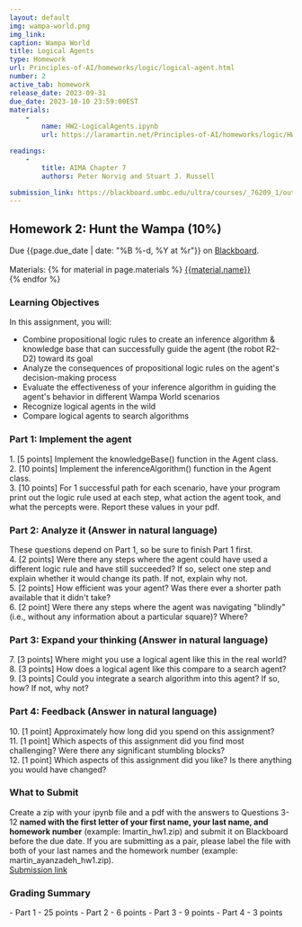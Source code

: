```yaml
---
layout: default
img: wampa-world.png
img_link: 
caption: Wampa World
title: Logical Agents
type: Homework
url: Principles-of-AI/homeworks/logic/logical-agent.html
number: 2
active_tab: homework
release_date: 2023-09-31
due_date: 2023-10-10 23:59:00EST
materials:
    - 
        name: HW2-LogicalAgents.ipynb
        url: https://laramartin.net/Principles-of-AI/homeworks/logic/HW2-LogicalAgents.ipynb

readings:
    -
        title: AIMA Chapter 7
        authors: Peter Norvig and Stuart J. Russell

submission_link: https://blackboard.umbc.edu/ultra/courses/_76209_1/outline/assessment/test/_6357099_1?courseId=_76209_1
---
```


<h2>Homework 2: Hunt the Wampa (10%)</h2>

<div class="alert alert-warning" markdown="1">
Due {{page.due_date | date: "%B %-d, %Y at %r"}}
on <a href="{{page.submission_link}}">Blackboard</a>.<br><br>
Materials: 
{% for material in page.materials %}
<a href="{{material.url}}">{{material.name}}</a><br>
{% endfor %}

</div>


<h3>Learning Objectives</h3>
In this assignment, you will:
<ul>
   <li> Combine propositional logic rules to create an inference algorithm & knowledge base that can successfully guide the agent (the robot R2-D2) toward its goal</li>
   <li> Analyze the consequences of propositional logic rules on the agent's decision-making process</li>
   <li> Evaluate the effectiveness of your inference algorithm in guiding the agent's behavior in different Wampa World scenarios</li>
   <li> Recognize logical agents in the wild</li>
   <li> Compare logical agents to search algorithms</li>
</ul>

<h3>Part 1: Implement the agent</h3>
1.    [5 points] Implement the knowledgeBase() function in the Agent class.<br>
2.    [10 points] Implement the inferenceAlgorithm() function in the Agent class. <br>
3.   [10 points] For 1 successful path for each scenario, have your program print out the logic rule used at each step, what action the agent took, and what the percepts were. Report these values in your pdf.

<h3>Part 2: Analyze it (Answer in natural language)</h3>
These questions depend on Part 1, so be sure to finish Part 1 first.<br>
4. [2 points] Were there any steps where the agent could have used a different logic rule and have still succeeded? If so, select one step and explain whether it would change its path. If not, explain why not. <br>
5. [2 points] How efficient was your agent? Was there ever a shorter path available that it didn't take?<br>
6. [2 point] Were there any steps where the agent was navigating "blindly" (i.e., without any information about a particular square)? Where?

<h3>Part 3: Expand your thinking (Answer in natural language)</h3>
7. [3 points] Where might you use a logical agent like this in the real world?<br>
8. [3 points] How does a logical agent like this compare to a search agent?<br>
9. [3 points] Could you integrate a search algorithm into this agent? If so, how? If not, why not?<br>

<h3>Part 4: Feedback (Answer in natural language)</h3>
10. [1 point] Approximately how long did you spend on this assignment?<br>
11. [1 point] Which aspects of this assignment did you find most challenging? Were there any significant stumbling blocks?<br>
12. [1 point] Which aspects of this assignment did you like? Is there anything you would have changed?

 
<h3> What to Submit </h3>
   Create a zip with your ipynb file and a pdf with the answers to Questions 3-12 <b> named with the first letter of your first name, your last name, and homework number</b> (example: lmartin_hw1.zip) and submit it on Blackboard before the due date. If you are submitting as a pair, please label the file with both of your last names and the homework number (example: martin_ayanzadeh_hw1.zip).
    <br>
    <a href="{{page.submission_link}}">Submission link</a>
  


<div class="alert alert-warning" markdown="1">
<h3> Grading Summary</h3>
- Part 1 - 25 points
- Part 2 - 6 points
- Part 3 - 9 points
- Part 4 - 3 points

</div>



